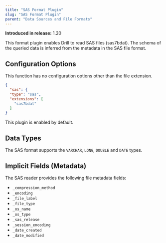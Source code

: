 ```yaml
---
title: "SAS Format Plugin"
slug: "SAS Format Plugin"
parent: "Data Sources and File Formats"
---
```


**Introduced in release:** 1.20

This format plugin enables Drill to read SAS files (sas7bdat).  The schema of the queried data is inferred from the metadata in the SAS file format.

## Configuration Options
This function has no configuration options other than the file extension.

```json
{
  "sas": {
  "type": "sas",
  "extensions": [
    "sas7bdat"
  ]
}
```

This plugin is enabled by default.

## Data Types
The SAS format supports the `VARCHAR`, `LONG`, `DOUBLE` and `DATE` types.

## Implicit Fields (Metadata)
The SAS reader provides the following file metadata fields:
* `_compression_method`
* `_encoding`
* `_file_label`
* `_file_type`
* `_os_name`
* `_os_type`
* `_sas_release`
* `_session_encoding`
* `_date_created`
* `_date_modified`

